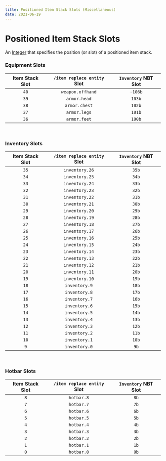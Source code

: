 ```yaml
---
title: Positioned Item Stack Slots (Miscellaneous)
date: 2021-06-19
---
```

# Positioned Item Stack Slots

An [Integer](../data_types/integer.md) that specifies the position (or slot) of a positioned item stack.


### Equipment Slots

  Item Stack Slot  |  `/item replace entity` Slot  |  `Inventory` NBT Slot  
:-----------------:|:-----------------------------:|:-----------------------:
  `40`             |  `weapon.offhand`             |  `-106b`
  `39`             |  `armor.head`                 |  `103b`
  `38`             |  `armor.chest`                |  `102b`
  `37`             |  `armor.legs`                 |  `101b`
  `36`             |  `armor.feet`                 |  `100b`

<br>


### Inventory Slots

  Item Stack Slot  |  `/item replace entity` Slot  |  `Inventory` NBT Slot  
:-----------------:|:-----------------------------:|:-----------------------:
  `35`             |  `inventory.26`               |  `35b`
  `34`             |  `inventory.25`               |  `34b`
  `33`             |  `inventory.24`               |  `33b`
  `32`             |  `inventory.23`               |  `32b`
  `31`             |  `inventory.22`               |  `31b`
  `30`             |  `inventory.21`               |  `30b`
  `29`             |  `inventory.20`               |  `29b`
  `28`             |  `inventory.19`               |  `28b`
  `27`             |  `inventory.18`               |  `27b`
  `26`             |  `inventory.17`               |  `26b`
  `25`             |  `inventory.16`               |  `25b`
  `24`             |  `inventory.15`               |  `24b`
  `23`             |  `inventory.14`               |  `23b`
  `22`             |  `inventory.13`               |  `22b`
  `21`             |  `inventory.12`               |  `21b`
  `20`             |  `inventory.11`               |  `20b`
  `19`             |  `inventory.10`               |  `19b`
  `18`             |  `inventory.9`                |  `18b`
  `17`             |  `inventory.8`                |  `17b`
  `16`             |  `inventory.7`                |  `16b`
  `15`             |  `inventory.6`                |  `15b`
  `14`             |  `inventory.5`                |  `14b`
  `13`             |  `inventory.4`                |  `13b`
  `12`             |  `inventory.3`                |  `12b`
  `11`             |  `inventory.2`                |  `11b`
  `10`             |  `inventory.1`                |  `10b`
  `9`              |  `inventory.0`                |  `9b`

<br>

### Hotbar Slots

  Item Stack Slot  |  `/item replace entity` Slot  |  `Inventory` NBT Slot  
:-----------------:|:-----------------------------:|:-----------------------:
  `8`              |  `hotbar.8`                   |  `8b`
  `7`              |  `hotbar.7`                   |  `7b`
  `6`              |  `hotbar.6`                   |  `6b`
  `5`              |  `hotbar.5`                   |  `5b`
  `4`              |  `hotbar.4`                   |  `4b`
  `3`              |  `hotbar.3`                   |  `3b`
  `2`              |  `hotbar.2`                   |  `2b`
  `1`              |  `hotbar.1`                   |  `1b`
  `0`              |  `hotbar.0`                   |  `0b`